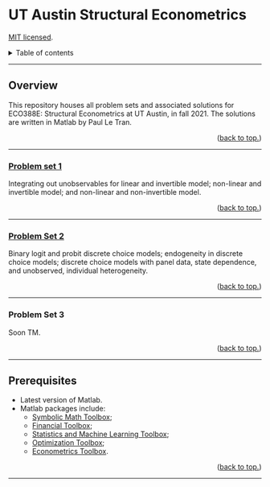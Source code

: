 # UT Austin Structural Econometrics

[MIT licensed](https://github.com/PaulTran47/ECO388E/blob/main/LICENCE.md).

<details>
  <summary>Table of contents</summary>
  <ul>
    <li>
      <a href="#overview">Overview</a>
      <ol>
        <li><a href="#problem-set-1">Problem set 1</a></li>
        <li><a href="#problem-set-2">Problem set 2</a></li>
        <li><a href="#problem-set-3">Problem set 3</a></li>
      </ol>
    </li>
    <li><a href="#prerequisites">Prerequisites</a></li>
  </ul>
</details>

---

## Overview
This repository houses all problem sets and associated solutions for ECO388E: Structural Econometrics at UT Austin, in fall 2021. The solutions are written in Matlab by Paul Le Tran.

<p align="right">
  (<a href="#ut-austin-structural-econometrics">back to top.</a>)
</p>

---

### [Problem set 1](https://github.com/PaulTran47/ECO388E/tree/main/problemset1)
Integrating out unobservables for linear and invertible model; non-linear and invertible model; and non-linear and non-invertible model.

<p align="right">
  (<a href="#ut-austin-structural-econometrics">back to top.</a>)
</p>

---

### [Problem Set 2](https://github.com/PaulTran47/ECO388E/tree/main/problemset2)
Binary logit and probit discrete choice models; endogeneity in discrete choice models; discrete choice models with panel data, state dependence, and unobserved, individual heterogeneity.

<p align="right">
  (<a href="#ut-austin-structural-econometrics">back to top.</a>)
</p>

---

### Problem Set 3
Soon TM.

<p align="right">
  (<a href="#ut-austin-structural-econometrics">back to top.</a>)
</p>

---

## Prerequisites
* Latest version of Matlab.
* Matlab packages include:
  * [Symbolic Math Toolbox](https://www.mathworks.com/help/symbolic/);
  * [Financial Toolbox](https://www.mathworks.com/help/finance/);
  * [Statistics and Machine Learning Toolbox](https://www.mathworks.com/help/stats/);
  * [Optimization Toolbox](https://www.mathworks.com/help/optim/);
  * [Econometrics Toolbox](https://www.mathworks.com/help/econ/).

<p align="right">
  (<a href="#ut-austin-advanced-macro-labour-i">back to top.</a>)
</p>

---